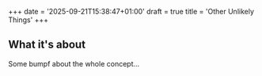 +++
date = '2025-09-21T15:38:47+01:00'
draft = true
title = 'Other Unlikely Things'
+++
## What it's about
Some bumpf about the whole concept...